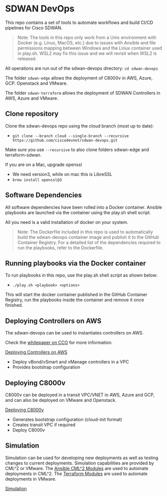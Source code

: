 # SDWAN DevOps 

This repo contains a set of tools to automate workflows and build CI/CD pipelines for Cisco SDWAN.

> Note: The tools in this repo only work from a Unix environment with Docker (e.g. Linux, MacOS, etc.) due to issues with Ansible and file permissions mapping between Windows and the Linux container used in play.sh. WSL2 may fix this issue and we will revisit when WSL2 is released.

All operations are run out of the sdwan-devops directory: `cd sdwan-devops`

The folder `sdwan-edge` allows the deployment of C8000v in AWS, Azure, GCP. Openstack and VMware.

The folder `sdwan-terraform` allows the deployment of SDWAN Controllers in AWS, Azure and VMware.


## Clone repository

Clone the sdwan-devops repo using the cloud branch (most up to date):
  - `git clone --branch cloud --single-branch --recursive https://github.com/ciscodevnet/sdwan-devops.git`

Make sure you use `--recursive` to also clone folders sdwan-edge and terraform-sdwan.

If you are on a Mac, upgrade openssl 
  - We need version3, while on mac this is LibreSSL
  - `brew install openssl@3`

## Software Dependencies

All software dependencies have been rolled into a Docker container. Ansible playbooks are launched via the container using the play.sh shell script. 

All you need is a valid installation of docker on your system.

> Note: The Dockerfile included in this repo is used to automatically build the sdwan-devops container image and publish it to the GitHub Container Registry. For a detailed list of the dependencies required to run the playbooks, refer to the Dockerfile.


## Running playbooks via the Docker container

To run playbooks in this repo, use the play.sh shell script as shown below:
- `./play.sh <playbook> <options>`

This will start the docker container published in the GitHub Container Registry, run the playbooks inside the container and remove it once finished. 


## Deploying Controllers on AWS
The sdwan-devops can be used to instantiates controllers on AWS.

Check the [whitepaper on CCO](https://www.cisco.com/c/en/us/td/docs/routers/sdwan/configuration/sdwan-xe-gs-book/controller-aws.html) for more information.

[Deploying Controllers on AWS](docs/deploying_controllers_cloud.md)
- Deploy vBond/vSmart and vManage controllers in a VPC
- Provides bootstrap configuration


## Deploying C8000v

C8000v can be deployed in a transit VPC/VNET in AWS, Azure and GCP, and can also be deployed on VMware and Openstack.

[Deploying C8000v](sdwan-edge/README.md)
- Generates bootstrap configuration (cloud-init format)
- Creates transit VPC if required
- Deploy C8000v


## Simulation
Simulation can be used for developing new deployments as well as testing changes to current deployments.  Simulation capabilities are provided by CML^2 or VMware.  The [Ansible CML^2 Modules](https://github.com/ciscodevnet/ansible-virl) are used to automate deployments in CML^2.  The [Terraform Modules](https://github.com/CiscoDevNet/terraform-sdwan) are used to automate deployments in VMware.

[Simulation](docs/simulation.md)


